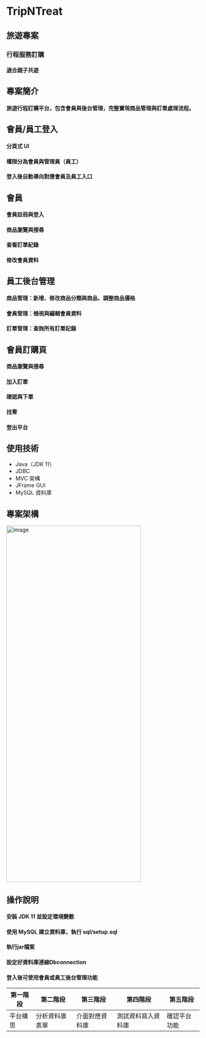 # TripNTreat
## 旅遊專案
### 行程服務訂購
#### 適合親子共遊


## 專案簡介
#### 旅遊行程訂購平台，包含會員與後台管理，完整實現商品管理與訂單處理流程。


## 會員/員工登入
#### 分頁式 UI
#### 權限分為會員與管理員（員工）
#### 登入後自動導向對應會員及員工入口


## 會員
#### 會員註冊與登入
#### 商品瀏覽與搜尋
#### 查看訂單紀錄
#### 修改會員資料


## 員工後台管理
#### 商品管理：新增、修改商品分類與商品、調整商品價格
#### 會員管理：檢視與編輯會員資料
#### 訂單管理：查詢所有訂單記錄


## 會員訂購頁
#### 商品瀏覽與搜尋
#### 加入訂單
#### 確認與下單
#### 找零
#### 登出平台


## 使用技術
- Java（JDK 11）
- JDBC
- MVC 架構
- JFrame GUI
- MySQL 資料庫

## 專案架構
<img width="351" height="929" alt="image" src="https://github.com/user-attachments/assets/5f2695fb-3b19-491a-a9a6-0b29fd772141" />


## 操作說明
#### 安裝 JDK 11 並設定環境變數
#### 使用 MySQL 建立資料庫，執行 sql/setup.sql
#### 執行jar檔案
#### 設定好資料庫連線Dbconnection
#### 登入後可使用會員或員工後台管理功能



| 第一階段                |   第二階段       | 第三階段           | 第四階段          | 第五階段        | 
| ----------------------- | ---------------| ------------------ |------------------|----------------|
| 平台構思                |  分析資料庫表單  | 介面對應資料庫      | 測試資料寫入資料庫 | 確認平台功能    |




